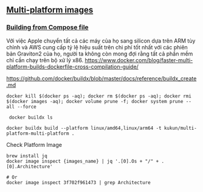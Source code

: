 ## [Multi-platform images](https://docs.docker.com/build/building/multi-platform/)

### [Building from Compose file](https://docs.docker.com/build/bake/compose-file/)

Với việc Apple chuyển tất cả các máy của họ sang
silicon dựa trên ARM tùy chỉnh và AWS cung cấp tỷ lệ hiệu suất trên chi phí tốt nhất với các phiên bản Graviton2 của họ,
người ta không còn mong đợi rằng tất cả phần mềm chỉ cần chạy trên bộ xử lý x86.
https://www.docker.com/blog/faster-multi-platform-builds-dockerfile-cross-compilation-guide/


https://github.com/docker/buildx/blob/master/docs/reference/buildx_create.md
```shell
docker kill $(docker ps -aq); docker rm $(docker ps -aq); docker rmi $(docker images -aq); docker volume prune -f; docker system prune --all --force
```

```shell
 docker buildx ls
```

```shell
docker buildx build --platform linux/amd64,linux/arm64 -t kukun/multi-platform-multi-platform .
```

Check Platform Image
```shell
brew install jq
docker image inspect {images_name} | jq '.[0].Os + "/" + .[0].Architecture'

# Or
docker image inspect 3f702f961473 | grep Architecture
```